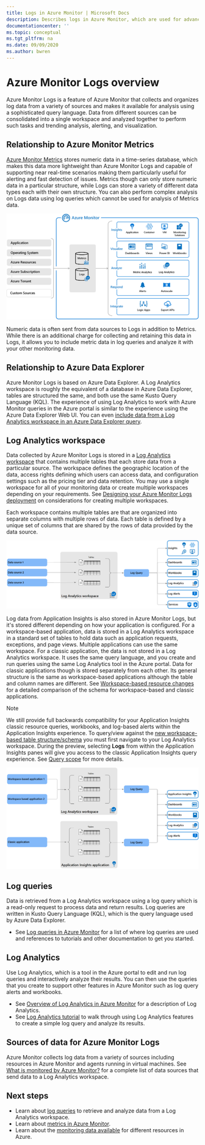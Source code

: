 ```yaml
---
title: Logs in Azure Monitor | Microsoft Docs
description: Describes logs in Azure Monitor, which are used for advanced analysis of monitoring data.
documentationcenter: ''
ms.topic: conceptual
ms.tgt_pltfrm: na
ms.date: 09/09/2020
ms.author: bwren
---
```


# Azure Monitor Logs overview
Azure Monitor Logs is a feature of Azure Monitor that collects and organizes log data from a variety of sources and makes it available for analysis using a sophisticated query language. Data from different sources can be consolidated into a single workspace and analyzed together to perform such tasks and trending analysis, alerting, and visualization.

## Relationship to Azure Monitor Metrics
[Azure Monitor Metrics](data-platform-metrics.md) stores numeric data in a time-series database, which makes this data more lightweight than Azure Monitor Logs and capable of supporting near real-time scenarios making them particularly useful for alerting and fast detection of issues. Metrics though can only store numeric data in a particular structure, while Logs can store a variety of different data types each with their own structure. You can also perform complex analysis on Logs data using log queries which cannot be used for analysis of Metrics data.

![Azure Monitor overview](media/data-platform/overview.png)

Numeric data is often sent from data sources to Logs in addition to Metrics. While there is an additional charge for collecting and retaining this data in Logs, it allows you to include metric data in log queries and analyze it with your other monitoring data.


## Relationship to Azure Data Explorer
Azure Monitor Logs is based on Azure Data Explorer. A Log Analytics workspace is roughly the equivalent of a database in Azure Data Explorer, tables are structured the same, and both use the same Kusto Query Language (KQL). The experience of using Log Analytics to work with Azure Monitor queries in the Azure portal is similar to the experience using the Azure Data Explorer Web UI. You can even [include data from a Log Analytics workspace in an Azure Data Explorer query](/azure/data-explorer/query-monitor-data). 


## Log Analytics workspace
Data collected by Azure Monitor Logs is stored in a [Log Analytics workspace](./design-logs-deployment.md) that contains multiple tables that each store data from a particular source. The workspace defines the geographic location of the data, access rights defining which users can access data, and configuration settings such as the pricing tier and data retention. You may use a single workspace for all of your monitoring data or create multiple workspaces depending on your requirements. See [Designing your Azure Monitor Logs deployment](design-logs-deployment.md) on considerations for creating multiple workspaces.

Each workspace contains multiple tables are that are organized into separate columns with multiple rows of data. Each table is defined by a unique set of columns that are shared by the rows of data provided by the data source. 

[![Azure Monitor Logs structure](media/data-platform-logs/logs-structure.png)](media/data-platform-logs/logs-structure.png#lightbox)


Log data from Application Insights is also stored in Azure Monitor Logs, but it's stored different depending on how your application is configured. For a workspace-based application, data is stored in a Log Analytics workspace in a standard set of tables to hold data such as application requests, exceptions, and page views. Multiple applications can use the same workspace. For a classic application, the data is not stored in a Log Analytics workspace. It uses the same query language, and you create and run queries using the same Log Analytics tool in the Azure portal. Data for classic applications though is stored separately from each other. Its general structure is the same as workspace-based applications although the table and column names are different. See [Workspace-based resource changes](../app/apm-tables.md) for a detailed comparison of the schema for workspace-based and classic applications.


> [!NOTE]
> We still provide full backwards compatibility for your Application Insights classic resource queries, workbooks, and log-based alerts within the Application Insights experience. To query/view against the [new workspace-based table structure/schema](../app/apm-tables.md) you must first navigate to your Log Analytics workspace. During the preview, selecting **Logs** from within the Application Insights panes will give you access to the classic Application Insights query experience. See [Query scope](../log-query/scope.md) for more details.


[![Azure Monitor Logs structure for Application Insights](media/data-platform-logs/logs-structure-ai.png)](media/data-platform-logs/logs-structure-ai.png#lightbox)


## Log queries
Data is retrieved from a Log Analytics workspace using a log query which is a read-only request to process data and return results. Log queries are written in Kusto Query Language (KQL), which is the query language used by Azure Data Explorer. 

- See [Log queries in Azure Monitor](log-query/../../log-query/log-query-overview.md) for a list of where log queries are used and references to tutorials and other documentation to get you started.


## Log Analytics
Use Log Analytics, which is a tool in the Azure portal to edit and run log queries and interactively analyze their results. You can then use the queries that you create to support other features in Azure Monitor such as log query alerts and workbooks. 

- See [Overview of Log Analytics in Azure Monitor](/log-query/log-analytics-overview.md) for a description of Log Analytics. 
- See [Log Analytics tutorial](/log-query/log-analytics-tutorial.md) to walk through using Log Analytics features to create a simple log query and analyze its results.


## Sources of data for Azure Monitor Logs
Azure Monitor collects log data from a variety of sources including resources in Azure Monitor and agents running in virtual machines. See [What is monitored by Azure Monitor?](../monitor-reference.md) for a complete list of data sources that send data to a Log Analytics workspace.



## Next steps

- Learn about [log queries](../log-query/log-query-overview.md) to retrieve and analyze data from a Log Analytics workspace.
- Learn about [metrics in Azure Monitor](data-platform-metrics.md).
- Learn about the [monitoring data available](data-sources.md) for different resources in Azure.

